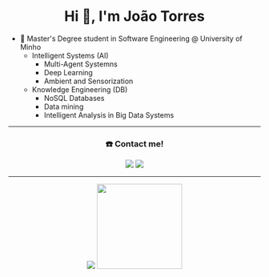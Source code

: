 <h1 align="center">Hi 👋, I'm João Torres</h1>

- 🔭 Master's Degree student in Software Engineering @ University of Minho
  - Intelligent Systems (AI)
    - Multi-Agent Systemns
    - Deep Learning
    - Ambient and Sensorization
  - Knowledge Engineering (DB)
    - NoSQL Databases
    - Data mining
    - Intelligent Analysis in Big Data Systems

---

<h3 align="center"> ☎️ Contact me! </h1>
<div align="center">
  <a href="mailto:joao-torres01@hotmail.com"><img src="https://img.shields.io/badge/-Email-c71610?style=for-the-badge&logo=Gmail&logoColor=white"/></a>
  <a href="https://www.linkedin.com/in/joaotorres01/"><img src="https://img.shields.io/badge/LinkedIn-0077B5?style=for-the-badge&logo=linkedin&logoColor=white"/></a>
 </div>
 
---
<div align="center">
<img src="https://github-readme-stats.vercel.app/api?username=joaotorres01&count_private=true&show_icons=true&theme=nord&hide=contribs&hide_border=true"/>
<img style="height: 170px;" src="https://github-readme-stats.vercel.app/api/top-langs/?username=joaotorres01&layout=compact&theme=nord&hide_border=true"/>
</div>
